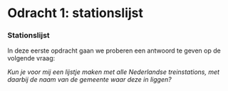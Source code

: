 # Odracht 1: stationslijst

### Stationslijst

In deze eerste opdracht gaan we proberen een antwoord te geven op de volgende vraag:

_Kun je voor mij een lijstje maken met alle Nederlandse treinstations, met daarbij de naam van de gemeente waar deze in liggen?_
